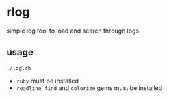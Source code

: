 # rlog
simple log tool to load and search through logs

## usage

`./log.rb`

- `ruby` must be installed
- `readline`, `find` and `colorize` gems must be installed
